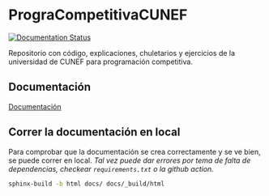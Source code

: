 # PrograCompetitivaCUNEF

[![Documentation Status](https://readthedocs.org/projects/progracompetitivacunef/badge/?version=latest)](https://progracompetitivacunef.readthedocs.io/es/latest/?badge=latest)

Repositorio con código, explicaciones, chuletarios y ejercicios de la universidad de CUNEF para programación competitiva.


## Documentación

[Documentación](https://progracompetitivacunef.readthedocs.io/es/latest/)


## Correr la documentación en local

Para comprobar que la documentación se crea correctamente y se ve bien, se puede correr en local.
*Tal vez puede dar errores por tema de falta de dependencias, checkear `requirements.txt` o la github action.*


```bash
sphinx-build -b html docs/ docs/_build/html
```
